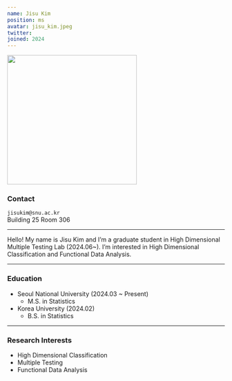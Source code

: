 ```yaml
---
name: Jisu Kim
position: ms
avatar: jisu_kim.jpeg
twitter:
joined: 2024
---
```


<img width="300" src="{{site.baseurl}}/images/people/{{page.avatar}}" data-action="zoom">

### Contact

<i class="fa fa-envelope-o"></i>  `jisukim@snu.ac.kr`<br>
<i class="fa fa-building"></i> Building 25 Room 306 <br> 

<hr>

Hello! My name is Jisu Kim and I’m a graduate student in High Dimensional Multiple Testing Lab (2024.06~). I’m interested in High Dimensional Classification and Functional Data Analysis. 

<hr>

### Education

* Seoul National University (2024.03 ~ Present)
    - M.S. in Statistics
* Korea University (2024.02)
    - B.S. in Statistics

<hr>

### Research Interests

* High Dimensional Classification
* Multiple Testing
* Functional Data Analysis